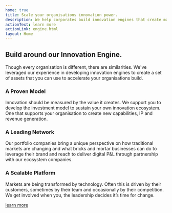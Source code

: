 ```yaml
---
home: true
title: Scale your organisations innovation power.
description: We help corporates build innovation engines that create market-scale opportunities and drive digital P&L.
actionText: learn more
actionLink: engine.html
layout: Home
---
```

<section class="font-sans-serif text-smooth bg-white antialiased leading-normal mx-auto p-4 bg-repeat bg-full" style="background-image: url('/blueprints.svg');">
<div class="bg-repeat bg-full" style="background-image: url('/dot.svg');">
<h1 class="font-serif font-semibold text-4xl py-6 leading-tight text-center">Build around our Innovation
Engine.</h1>
<p class="text-lg text-center max-w-lg mx-auto pb-6">Though every organisation is different, there are
similarities. We've leveraged our experience in developing innovation engines to create a set of assets
that you can use to accelerate your organisations build.</p>
<div class="md:flex md:flex-wrap">
<div class="block bg-white md:flex-1 md:mx-4 py-2 px-4 my-4 mb-8 shadow-green border-2 border-green">
<h3 class="font-serif font-semibold text-2xl py-4 leading-tight">A Proven Model</h3>
<p class="pb-2">Innovation should be measured by the value it creates. We support you to develop the
investment
model to sustain your own innovation ecosystem. One that supports your organisation to create new
capabilities, IP and revenue generation.</p>
</div>
<div class="block bg-white md:flex-1 md:mx-4 py-2 px-4 my-4 mb-8 shadow-green border-2 border-green">
<h3 class="font-serif font-semibold text-2xl py-4 leading-tight">A Leading Network</h3>
<p class="pb-2">Our portfolio companies bring a unique perspective on how traditional markets are
changing and what
bricks and mortar businesses can do to leverage their brand and reach to deliver digital P&L
through partnership with our ecosystem companies.</p>
</div>
<div class="block bg-white md:flex-1 md:mx-4 py-2 px-4 my-4 mb-8 shadow-green border-2 border-green">
<h3 class="font-serif font-semibold text-2xl py-4 leading-tight">A Scalable Platform</h3>
<p class="pb-2">Markets are being transformed by technology. Often this is driven by their customers,
sometimes by
their team and occasionally by their competition. We get involved when you, the leadership decides
it’s time for change.</p>
</div>
</div>
<p class="text-center">
<a href="/engine.html" class="no-underline font-serif font-semibold text-lg text-blue block bg-white w-64 py-2 px-4 my-4 mb-8 text-center shadow-green border-2 border-green hover:bg-green hover:shadow-white hover:text-white">learn
more</a>
</p>
</div>
</section>